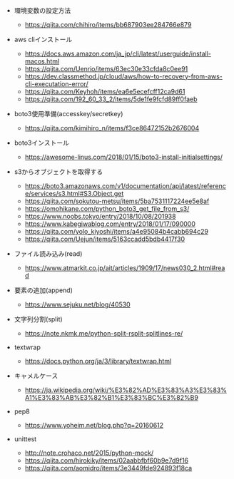 * 環境変数の設定方法
  * https://qiita.com/chihiro/items/bb687903ee284766e879

* aws cliインストール
  * https://docs.aws.amazon.com/ja_jp/cli/latest/userguide/install-macos.html
  * https://qiita.com/Uenrio/items/63ec30e33cfda8c0ee91
  * https://dev.classmethod.jp/cloud/aws/how-to-recovery-from-aws-cli-executation-error/
  * https://qiita.com/Keyhoh/items/ea6e5ecefcff12ca9d61
  * https://qiita.com/192_60_33_2/items/5de1fe9fcfd89ff0faeb

* boto3使用準備(accesskey/secretkey)
  * https://qiita.com/kimihiro_n/items/f3ce86472152b2676004

* boto3インストール
  * https://awesome-linus.com/2018/01/15/boto3-install-initialsettings/

* s3からオブジェクトを取得する
  * https://boto3.amazonaws.com/v1/documentation/api/latest/reference/services/s3.html#S3.Object.get
  * https://qiita.com/sokutou-metsu/items/5ba7531117224ee5e8af
  * https://omohikane.com/python_boto3_get_file_from_s3/
  * https://www.noobs.tokyo/entry/2018/10/08/201938
  * https://www.kabegiwablog.com/entry/2018/01/17/090000
  * https://qiita.com/yolo_kiyoshi/items/a4e95084b4cabb694c29
  * https://qiita.com/Uejun/items/5163ccadd5bdb4417f30

* ファイル読み込み(read)
  * https://www.atmarkit.co.jp/ait/articles/1909/17/news030_2.html#read

* 要素の追加(append)
  * https://www.sejuku.net/blog/40530

* 文字列分割(split)
  * https://note.nkmk.me/python-split-rsplit-splitlines-re/

* textwrap
  * https://docs.python.org/ja/3/library/textwrap.html

* キャメルケース
  * https://ja.wikipedia.org/wiki/%E3%82%AD%E3%83%A3%E3%83%A1%E3%83%AB%E3%82%B1%E3%83%BC%E3%82%B9

* pep8
  * https://www.yoheim.net/blog.php?q=20160612

* unittest
  * http://note.crohaco.net/2015/python-mock/
  * https://qiita.com/hirokiky/items/02aabbfbf60b9e7d9f16
  * https://qiita.com/aomidro/items/3e3449fde924893f18ca